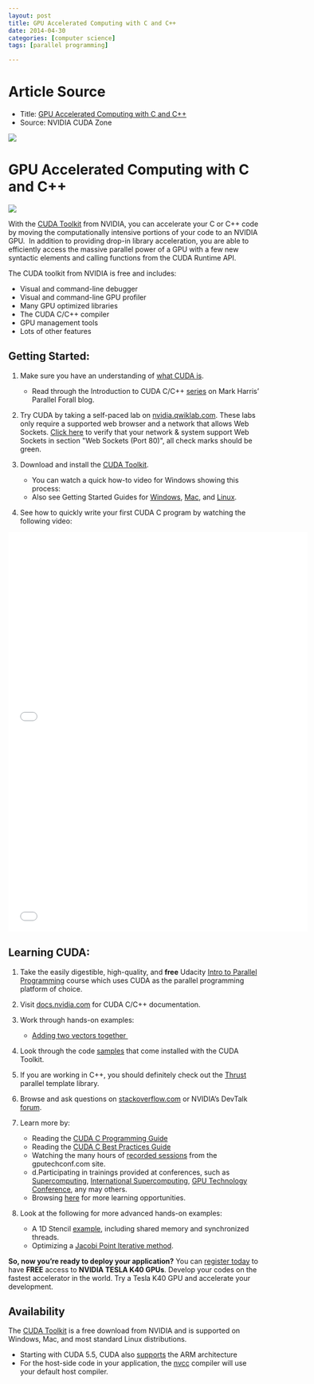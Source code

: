 ```yaml
---
layout: post
title: GPU Accelerated Computing with C and C++
date: 2014-04-30
categories: [computer science]
tags: [parallel programming]

---
```

# Article Source
* Title: [GPU Accelerated Computing with C and C++](https://developer.nvidia.com/how-to-cuda-c-cpp)
* Source: NVIDIA CUDA Zone


[![](http://sungsoo.github.com/images/cuda.png)](http://sungsoo.github.com/images/cuda.png)

GPU Accelerated Computing with C and C++ 
========================================

![](https://developer.nvidia.com/sites/default/files/imagecache/250-250/akamai/cuda/images/product_logos/nvidia_cuda_bw.jpg)

With the [CUDA Toolkit](https://developer.nvidia.com/cuda-toolkit) from
NVIDIA, you can accelerate your C or C++ code by moving the
computationally intensive portions of your code to an NVIDIA GPU.  In
addition to providing drop-in library acceleration, you are able to
efficiently access the massive parallel power of a GPU with a few new
syntactic elements and calling functions from the CUDA Runtime API.

The CUDA toolkit from NVIDIA is free and includes:

-   Visual and command-line debugger
-   Visual and command-line GPU profiler
-   Many GPU optimized libraries
-   The CUDA C/C++ compiler
-   GPU management tools
-   Lots of other features

Getting Started:
----------------

1.  Make sure you have an understanding of [what CUDA
    is](http://blogs.nvidia.com/blog/2012/09/10/what-is-cuda-2/).
    -   Read through the Introduction to CUDA C/C++
        [series](http://devblogs.nvidia.com/parallelforall/easy-introduction-cuda-c-and-c)
        on Mark Harris’ Parallel Forall blog.

2.  Try CUDA by taking a self-paced lab on
    [nvidia.qwiklab.com](http://nvidia.qwiklab.com). These labs only
    require a supported web browser and a network that allows Web
    Sockets. [Click here](http://websocketstest.com) to verify that your
    network & system support Web Sockets in section "Web Sockets (Port
    80)", all check marks should be green.
3.  Download and install the [CUDA Toolkit](/cuda-toolkit).
	- You can watch a quick how-to video for Windows showing this
        process:
    - Also see Getting Started Guides for
        [Windows](http://docs.nvidia.com/cuda/cuda-getting-started-guide-for-microsoft-windows/index.html),
        [Mac](http://docs.nvidia.com/cuda/cuda-getting-started-guide-for-mac-os-x/index.html),
        and
        [Linux](http://docs.nvidia.com/cuda/cuda-getting-started-guide-for-linux/index.html).

4.  See how to quickly write your first CUDA C program by watching the
    following video:

<iframe width="600" height="400" src="//www.youtube.com/embed/pB6h_hFpRGo" frameborder="0" allowfullscreen></iframe>

<iframe width="600" height="400" src="//www.youtube.com/embed/Ed_h2km0liI" frameborder="0" allowfullscreen></iframe>

Learning CUDA:
--------------

1.  Take the easily digestible, high-quality,
    and **free** Udacity [Intro to Parallel
    Programming](https://www.udacity.com/course/cs344) course which uses
    CUDA as the parallel programming platform of choice.
2.  Visit [docs.nvidia.com](http://docs.nvidia.com/cuda/index.html) for
    CUDA C/C++ documentation.
3.  Work through hands-on examples:
    -   [Adding two vectors
        together ](http://developer.download.nvidia.com/compute/developertrainingmaterials/samples/cuda_c/VectorAdd.zip)

4.  Look through the code
    [samples](http://docs.nvidia.com/cuda/cuda-samples/index.html#samples-reference)
    that come installed with the CUDA Toolkit.
5.  If you are working in C++, you should definitely check out the
    [Thrust](http://docs.nvidia.com/cuda/thrust/index.html) parallel
    template library.
6.  Browse and ask questions on
    [stackoverflow.com](http://teams.nvidia.com/sites/marketing/cuda/External%20CUDA%20Training%20Materials/DevZone/Programming/stackoverflow.com/questions/tagged/cuda)
    or NVIDIA’s DevTalk
    [forum](https://devtalk.nvidia.com/default/board/57/cuda-programming-and-performance/).
7.  Learn more by:
    -   Reading the [CUDA C Programming
        Guide](http://docs.nvidia.com/cuda/cuda-c-programming-guide/index.html)
    -   Reading the [CUDA C Best Practices
        Guide](http://docs.nvidia.com/cuda/cuda-c-best-practices-guide/index.html)
    -   Watching the many hours of [recorded
        sessions](http://www.gputechconf.com/gtcnew/on-demand-gtc.php)
        from the gputechconf.com site.
    -   d.Participating in trainings provided at conferences, such as
        [Supercomputing](http://supercomputing.org/), [International
        Supercomputing](http://www.isc-events.com/), [GPU Technology
        Conference](http://www.gputechconf.com/page/home.html), any may
        others.
    -   Browsing [here](/get-started-cuda-cc) for more learning
        opportunities.

8.  Look at the following for more advanced hands-on examples:
    -   A 1D Stencil
        [example](http://developer.download.nvidia.com/compute/developertrainingmaterials/samples/cuda_c/1DStencil.zip),
        including shared memory and synchronized threads.
    -   Optimizing a [Jacobi Point Iterative
        method](http://developer.download.nvidia.com/compute/developertrainingmaterials/samples/cuda_c/Jacobi_Optimization.zip).

**So, now you’re ready to deploy your application?**
 You can [register today](http://bit.ly/RegDevPages) to have **FREE**
access to **NVIDIA TESLA K40 GPUs**.
 Develop your codes on the fastest accelerator in the world. Try a Tesla
K40 GPU and accelerate your development.

Availability
------------

The [CUDA Toolkit](https://developer.nvidia.com/cuda-toolkit) is a free
download from NVIDIA and is supported on Windows, Mac, and most standard
Linux distributions.

-   Starting with CUDA 5.5, CUDA also
    [supports](http://www.youtube.com/watch?v=2_BXJ-VtH3Y) the ARM
    architecture
-   For the host-side code in your application, the
    [nvcc](http://docs.nvidia.com/cuda/cuda-compiler-driver-nvcc/index.html)
    compiler will use your default host compiler. 